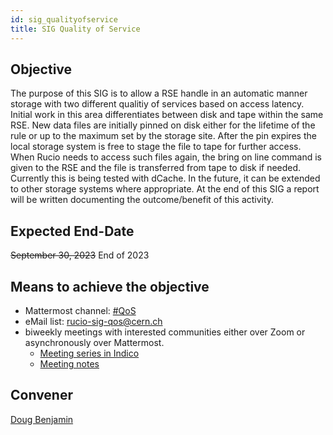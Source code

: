 ```yaml
---
id: sig_qualityofservice
title: SIG Quality of Service
---
```


## Objective

The purpose of this SIG is to allow a RSE handle in an automatic manner storage
with two different qualitiy of services based on access latency. Initial work in
this area differentiates between disk and tape within the same RSE. New data files
are initially pinned on disk either for the lifetime of the rule or up to the 
maximum set by the storage site. After the pin expires the local storage system is
free to stage the file to tape for further access. When Rucio needs to access such
files again, the bring on line command is given to the RSE and the file is 
transferred from tape to disk if needed. Currently this is being tested with dCache.
In the future, it can be extended to other storage systems where appropriate.
At the end of this SIG a report will be written documenting the outcome/benefit of this 
activity. 

## Expected End-Date

~~September 30, 2023~~
End of 2023

## Means to achieve the objective

- Mattermost channel: [#QoS](https://mattermost.web.cern.ch/rucio/channels/QoS)
- eMail list: rucio-sig-qos@cern.ch
- biweekly meetings with interested communities either over Zoom or asynchronously 
  over Mattermost.
  - [Meeting series in Indico](https://indico.cern.ch/category/14213/)
  - [Meeting notes](https://codimd.web.cern.ch/MfDv9yRMQmOrwGEwhlGXpQ#)

## Convener

[Doug Benjamin](mailto:douglas.benjamin@cern.ch)
